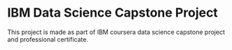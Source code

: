 # IBM Data Science Capstone Project

This project is made as part of IBM coursera data science capstone project and professional certificate.